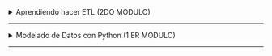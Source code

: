 
<details>
<summary> Aprendiendo hacer ETL (2DO MODULO)</summary>

## NumPy

NumPy, una abreviatura de Numerical Python, es una biblioteca de código abierto de Python para computación científica, un campo de estudio que utiliza recursos computacionales para comprender y resolver problemas. Esta biblioteca permite trabajar con la manipulación de objetos array multidimensionales, así como con sus derivados, como matrices, secuencias y otros. Además de eso, también posee una amplia variedad de operaciones rápidas con los arrays, incluyendo operaciones matemáticas y lógicas, manipulación de formato, ordenación y selección, herramientas de estadística y cálculo, y mucho más.

## Pandas

Pandas es una biblioteca de código abierto en Python utilizada para el análisis de datos. Proporciona herramientas poderosas y fáciles de usar para la manipulación y análisis de datos en formatos de tablas, como CSV, Excel, SQL y muchos otros.

Con Pandas, podemos cargar datos desde diversas fuentes en un objeto llamado DataFrame, que es una tabla de datos similar a una hoja de cálculo de Excel. Luego, podemos trabajar con estos datos realizando operaciones como filtrar, ordenar, agregar y transformar.

La biblioteca Pandas es ampliamente utilizada en aplicaciones de ciencia de datos, aprendizaje automático, finanzas y análisis empresarial. Es una herramienta esencial para profesionales que trabajan con datos, como analistas de datos, científicos de datos e ingenieros de datos.

## Matplotlib
Matplotlib es una biblioteca de Python utilizada para crear visualizaciones gráficas de datos. Permite generar gráficos, diagramas y visualizaciones interactivas de manera sencilla y personalizable. Con Matplotlib, los usuarios pueden crear gráficos de líneas, barras, dispersión, histogramas y muchos otros tipos de visualizaciones.
Matplotlib es ampliamente utilizado en el ámbito de la ciencia de datos, análisis de datos y visualización de información. Proporciona una interfaz intuitiva y flexible para crear gráficos de alta calidad y personalizables, lo que facilita la comprensión y presentación de datos complejos.

## Seaborn
Seaborn es una biblioteca de visualización de datos basada en Matplotlib que proporciona una interfaz más sencilla y atractiva para crear gráficos estadísticos. Seaborn se centra en la visualización de datos estadísticos y ofrece una amplia gama de gráficos predefinidos, como gráficos de dispersión, gráficos de barras, gráficos de violín, mapas de calor y más.
Seaborn se integra fácilmente con Pandas, lo que permite crear visualizaciones directamente a partir de DataFrames. Además, Seaborn proporciona una serie de funciones para personalizar los gráficos, como la elección de paletas de colores, estilos de trazado y etiquetas.

##Pyplot
Pyplot es un módulo de Matplotlib que proporciona una interfaz similar a MATLAB para crear gráficos y visualizaciones de datos. Permite crear gráficos de manera sencilla y rápida, utilizando una sintaxis intuitiva y fácil de entender.
Pyplot ofrece una amplia gama de funciones para crear gráficos de líneas, barras, dispersión, histogramas y muchos otros tipos de visualizaciones. También permite personalizar los gráficos con etiquetas, títulos, leyendas y estilos de trazado.

#Plotly
Plotly es una biblioteca de visualización de datos interactiva y de código abierto que permite crear gráficos y visualizaciones dinámicas en Python. A diferencia de Matplotlib y Seaborn, Plotly se centra en la creación de gráficos interactivos y visualizaciones web, lo que permite a los usuarios explorar los datos de manera más intuitiva.
Plotly ofrece una amplia gama de gráficos, como gráficos de líneas, barras, dispersión, mapas de calor, gráficos de burbujas y muchos otros. Además, permite crear visualizaciones 3D y gráficos animados.
Plotly se integra fácilmente con Pandas y NumPy, lo que facilita la creación de visualizaciones a partir de DataFrames y arrays. También proporciona una interfaz web interactiva que permite a los usuarios explorar los gráficos y realizar zoom, desplazamiento y selección de datos.



</details>


---
<details>
<summary> Modelado de Datos con Python (1 ER MODULO)</summary>

### 🛍️ Alura Store - Análisis de Rendimiento de Tiendas

## Primer proyecto de analisis ocupando pandas,matplotlib,seaborn 

Este proyecto tiene como objetivo analizar el rendimiento de **cuatro tiendas** con el fin de ayudar al Sr. Juan a tomar una decisión estratégica: **vender la tienda con menor desempeño** para invertir en un nuevo negocio.

## 📌 Propósito del Análisis

A través de un estudio de datos de ventas, productos y clientes, este análisis busca identificar:

1. 📊 La **facturación total** de cada tienda.
2. 🏷️ Las **categorías más populares** en cada tienda.
3. ⭐ El **promedio de evaluación** de los clientes por tienda.
4. 📦 Los **productos más y menos vendidos** por tienda.
5. 🚚 El **costo promedio de envío** de cada tienda a sus clientes.

Con esta información, será posible tomar una decisión fundamentada sobre qué tienda vender.

## 📁 Estructura del Proyecto

```bash
AluraLatamCourse
    AluraStore/
    ├── AluraStoreLatam.ipynb              # Cuaderno con el análisis de datos
    ├── base-de-datos-challenge1-latam/    # Archivos CSV con la data de las 4 tiendas
    ├── venv/                              # Entorno virtual de Python (no se sube al repo)
    ├── .gitignore                         # Archivo que define qué ignorar en Git
README.md                          # Documentación del proyecto
```

## 📈 Ejemplos de Gráficos e Insights

- Gráfico de barras mostrando la facturación total por tienda.
- Gráfico circular con la proporción de ventas por categoría.
- Tabla con el promedio de evaluación por cliente agrupado por tienda.
- Ranking de productos más vendidos por tienda.

## ▶️ Cómo ejecutar el análisis (CON UBUNTU/DEBIAN)

1. Clona este repositorio:
   ```bash
   git clone https://github.com/seiler18/AluraStoreJS.git
   cd alura-store

2. Instala el paquete para crear entornos virtuales (si no lo tienes)
    ```bash
    sudo apt install python3.12-venv

3. (Opcional pero recomendado) Crea un entorno virtual:
    ```bash
    python3 -m venv venv
    source venv/bin/activate

4. Asegúrate de tener las librerías necesarias instaladas: 
    ```bash
    pip install pandas matplotlib seaborn ipykernel jupyter


# 📈 Informe Final de Análisis de Tiendas - Alura Store

## 🧭 Introducción

El objetivo de este análisis fue determinar cuál de las cuatro tiendas disponibles representa la mejor opción para que el Sr. Juan comercialice sus productos. Para esto, se realizaron estudios detallados de distintos factores clave: facturación total, categorías de productos más vendidos, calificación promedio de los clientes, productos más y menos vendidos, y el costo promedio de envío. A través de gráficos y análisis numéricos, se obtuvo una visión completa del desempeño de cada tienda.

---

## 📊 Desarrollo del Análisis

### 💰 Ingresos Totales

Los ingresos totales por tienda fueron los siguientes:

- **Tienda 1**: $1.150.880.400 CLP
- **Tienda 2**: $1.116.343.500 CLP
- **Tienda 3**: $1.098.019.600 CLP
- **Tienda 4**: $1.038.375.700 CLP

🔍 *Conclusión:* La **Tienda 1** lidera en facturación, con más de $1.150 millones de pesos, seguida por la Tienda 2.

---

### 🛒 Categorías Más Populares

Se analizaron las cinco categorías más vendidas por tienda:

- **Tienda 1**:
  - Muebles (465)
  - Electrónicos (448)
  - Juguetes (324)
  - Electrodomésticos (312)
  - Deportes y diversión (284)

- **Tienda 2**:
  - Muebles (442)
  - Electrónicos (422)
  - Juguetes (313)
  - Electrodomésticos (305)
  - Deportes y diversión (275)

- **Tienda 3**:
  - Muebles (499)
  - Electrónicos (451)
  - Juguetes (315)
  - Electrodomésticos (278)
  - Deportes y diversión (277)

- **Tienda 4**:
  - Muebles (480)
  - Electrónicos (451)
  - Juguetes (338)
  - Deportes y diversión (277)
  - Electrodomésticos (254)

🔍 *Conclusión:* Las categorías más fuertes en todas las tiendas son **Muebles** y **Electrónicos**, siendo **Tienda 3** la que más vendió en Muebles, y **Tienda 1** la más balanceada.

---

### ⭐ Calificación Promedio

Promedio de calificaciones dadas por los clientes:

- **Tienda 1**: 3.98
- **Tienda 2**: 4.04
- **Tienda 3**: 4.05
- **Tienda 4**: 4.00

🔍 *Conclusión:* **Tienda 3** obtiene la mejor calificación promedio por parte de los clientes, seguida muy de cerca por la Tienda 2.

---

### 🏆 Productos Más y Menos Vendidos

Resumen de los productos más populares y los menos vendidos:

- **Tienda 1**: 
  - 🔼 *Más vendido*: Microondas (60 ventas)
  - 🔽 *Menos vendido*: Auriculares con micrófono (33 ventas)

- **Tienda 2**:
  - 🔼 *Más vendido*: Iniciando en programación (65 ventas)
  - 🔽 *Menos vendido*: Juego de mesa (32 ventas)

- **Tienda 3**:
  - 🔼 *Más vendido*: Kit de bancas (57 ventas)
  - 🔽 *Menos vendido*: Bloques de construcción (35 ventas)

- **Tienda 4**:
  - 🔼 *Más vendido*: Cama box (62 ventas)
  - 🔽 *Menos vendido*: Guitarra eléctrica (33 ventas)

🔍 *Conclusión:* Todas las tiendas muestran buena rotación en productos de gran demanda, con diferencias mínimas entre sus top de ventas.

---

### 🚚 Costo Promedio de Envío

Costo de envío promedio por tienda:

- **Tienda 1**: $26.019 CLP
- **Tienda 2**: $25.216 CLP
- **Tienda 3**: $24.806 CLP
- **Tienda 4**: $23.459 CLP

🔍 *Conclusión:* La **Tienda 4** tiene el menor costo de envío promedio, lo cual puede representar un atractivo adicional para los clientes.

---

## ✅ Conclusión y Recomendación

Luego de considerar todos los factores analizados, se concluye que la mejor opción para el Sr. Juan es **la Tienda 1**. Esta tienda destaca por:

- Tener **la facturación más alta**, superando los $1.150 millones de CLP.
- Mantener un **balance sólido entre todas las categorías de productos**.
- Presentar un **alto volumen de ventas en múltiples productos populares**.
- Obtener una **muy buena calificación promedio de clientes (3.98)**, aunque no la más alta.
- Aunque su costo de envío es el más alto, este no parece afectar negativamente el volumen de ventas.

**Recomendación Final:**  
✅ El Sr. Juan debería vender sus productos en **Tienda 1**, ya que esta demuestra un rendimiento comercial robusto, liderazgo en ingresos y gran demanda de productos, lo que representa la mayor oportunidad de éxito para sus ventas.

---
</details>

---



